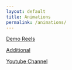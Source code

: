 ```yaml
---
layout: default
title: Animations
permalink: /animations/
---
```


[Demo Reels](https://vimeo.com/firecirclegamesanimation/)

[Additional](https://www.artstation.com/dmryan/albums/8267688/)

[Youtube Channel](https://youtube.com/@firecirclegamesandanimation/)
